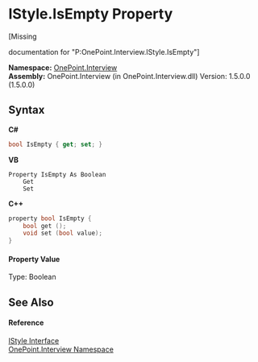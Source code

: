 # IStyle.IsEmpty Property 
 

\[Missing <summary> documentation for "P:OnePoint.Interview.IStyle.IsEmpty"\]

**Namespace:**&nbsp;<a href="N_OnePoint_Interview">OnePoint.Interview</a><br />**Assembly:**&nbsp;OnePoint.Interview (in OnePoint.Interview.dll) Version: 1.5.0.0 (1.5.0.0)

## Syntax

**C#**<br />
``` C#
bool IsEmpty { get; set; }
```

**VB**<br />
``` VB
Property IsEmpty As Boolean
	Get
	Set
```

**C++**<br />
``` C++
property bool IsEmpty {
	bool get ();
	void set (bool value);
}
```


#### Property Value
Type: Boolean

## See Also


#### Reference
<a href="T_OnePoint_Interview_IStyle">IStyle Interface</a><br /><a href="N_OnePoint_Interview">OnePoint.Interview Namespace</a><br />